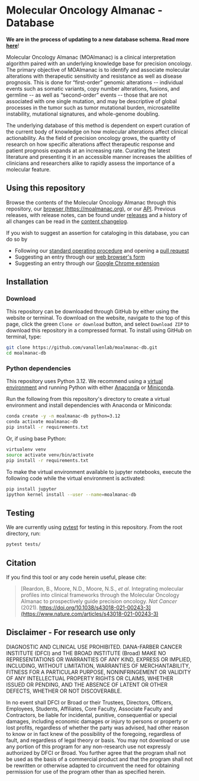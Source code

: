 # Molecular Oncology Almanac - Database
**We are in the process of updating to a new database schema. Read more [here](/docs/referenced-schema-draft-about.md)**!

Molecular Oncology Almanac (MOAlmanac) is a clinical interpretation algorithm paired with an underlying knowledge base for precision oncology. The primary objective of MOAlmanac is to identify and associate molecular alterations with therapeutic sensitivity and resistance as well as disease prognosis. This is done for “first-order” genomic alterations -- individual events such as somatic variants, copy number alterations, fusions, and germline -- as well as “second-order” events -- those that are not associated with one single mutation, and may be descriptive of global processes in the tumor such as tumor mutational burden, microsatellite instability, mutational signatures, and whole-genome doubling.

The underlying database of this method is dependent on expert curation of the current body of knowledge on how molecular alterations affect clinical actionability. As the field of precision oncology grows, the quantity of research on how specific alterations affect therapeutic response and patient prognosis expands at an increasing rate. Curating the latest literature and presenting it in an accessible manner increases the abilities of clinicians and researchers alike to rapidly assess the importance of a molecular feature.

## Using this repository
Browse the contents of the Molecular Oncology Almanac through this repository, our [browser (https://moalmanac.org)](https://moalmanac.org), or our [API](https://app.swaggerhub.com/apis-docs/vanallenlab/almanac-browser). Previous releases, with release notes, can be found under [releases](https://github.com/vanallenlab/moalmanac-db/releases) and a history of all changes can be read in the [content changelog](docs/CHANGELOG.md).

If you wish to suggest an assertion for cataloging in this database, you can do so by
- Following our [standard operating procedure](/docs/sop.md) and opening a [pull request](https://docs.github.com/en/free-pro-team@latest/github/collaborating-with-issues-and-pull-requests/about-pull-requests)
- Suggesting an entry through our [web browser's form](https://moalmanac.org/add)
- Suggesting an entry through our [Google Chrome extension](https://chrome.google.com/webstore/detail/molecular-oncology-almana/jliaipolchffpaccagodphgjpfdpcbcm)

## Installation
### Download
This repository can be downloaded through GitHub by either using the website or terminal. To download on the website, navigate to the top of this page, click the green `Clone or download` button, and select `Download ZIP` to download this repository in a compressed format. To install using GitHub on terminal, type:

```bash
git clone https://github.com/vanallenlab/moalmanac-db.git
cd moalmanac-db
```

### Python dependencies
This repository uses Python 3.12. We recommend using a [virtual environment](https://docs.python.org/3/tutorial/venv.html) and running Python with either [Anaconda](https://www.anaconda.com/download/) or [Miniconda](https://conda.io/miniconda.html). 

Run the following from this repository's directory to create a virtual environment and install dependencies with Anaconda or Miniconda:
```bash
conda create -y -n moalmanac-db python=3.12
conda activate moalmanac-db
pip install -r requirements.txt
```

Or, if using base Python: 
```bash
virtualenv venv
source activate venv/bin/activate
pip install -r requirements.txt
```

To make the virtual environment available to jupyter notebooks, execute the following code while the virtual environment is activated:
```bash
pip install jupyter
ipython kernel install --user --name=moalmanac-db
```

## Testing
We are currently using [pytest](https://docs.pytest.org/en/stable/) for testing in this repository. From the root directory, run:
```bash
pytest tests/
```

## Citation
If you find this tool or any code herein useful, please cite:  
> [Reardon, B., Moore, N.D., Moore, N.S., *et al*. Integrating molecular profiles into clinical frameworks through the Molecular Oncology Almanac to prospectively guide precision oncology. *Nat Cancer* (2021). https://doi.org/10.1038/s43018-021-00243-3](https://www.nature.com/articles/s43018-021-00243-3)

## Disclaimer - For research use only
DIAGNOSTIC AND CLINICAL USE PROHIBITED. DANA-FARBER CANCER INSTITUTE (DFCI) and THE BROAD INSTITUTE (Broad) MAKE NO REPRESENTATIONS OR WARRANTIES OF ANY KIND, EXPRESS OR IMPLIED, INCLUDING, WITHOUT LIMITATION, WARRANTIES OF MERCHANTABILITY, FITNESS FOR A PARTICULAR PURPOSE, NONINFRINGEMENT OR VALIDITY OF ANY INTELLECTUAL PROPERTY RIGHTS OR CLAIMS, WHETHER ISSUED OR PENDING, AND THE ABSENCE OF LATENT OR OTHER DEFECTS, WHETHER OR NOT DISCOVERABLE.

In no event shall DFCI or Broad or their Trustees, Directors, Officers, Employees, Students, Affiliates, Core Faculty, Associate Faculty and Contractors, be liable for incidental, punitive, consequential or special damages, including economic damages or injury to persons or property or lost profits, regardless of whether the party was advised, had other reason to know or in fact knew of the possibility of the foregoing, regardless of fault, and regardless of legal theory or basis. You may not download or use any portion of this program for any non-research use not expressly authorized by DFCI or Broad. You further agree that the program shall not be used as the basis of a commercial product and that the program shall not be rewritten or otherwise adapted to circumvent the need for obtaining permission for use of the program other than as specified herein.
